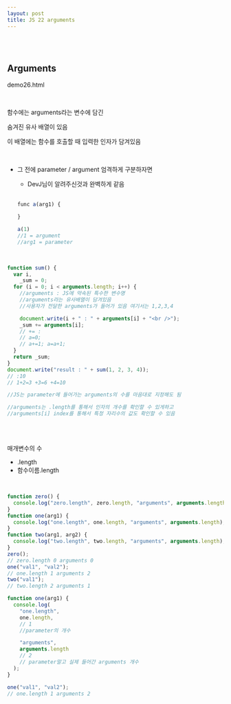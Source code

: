 ```yaml
---
layout: post
title: JS 22 arguments
---
```


<br><br>

## Arguments

demo26.html

<br>

함수에는 arguments라는 변수에 담긴

숨겨진 유사 배열이 있음

이 배열에는 함수를 호출할 때 입력한 인자가 담겨있음

<br>

- 그 전에 parameter / argument 엄격하게 구분하자면

  - DevJ님이 알려주신것과 완벽하게 같음 <br><br>

  ```javascript
  func a(arg1) {

  }

  a(1)
  //1 = argument
  //arg1 = parameter
  ```

<br>

```javascript
function sum() {
  var i,
    _sum = 0;
  for (i = 0; i < arguments.length; i++) {
    //arguments : JS에 약속된 특수한 변수명
    //arguments라는 유사배열이 담겨있음
    //사용자가 전달한 arguments가 들어가 있음 여기서는 1,2,3,4

    document.write(i + " : " + arguments[i] + "<br />");
    _sum += arguments[i];
    // += :
    // a=0;
    // a+=1; a=a+1;
  }
  return _sum;
}
document.write("result : " + sum(1, 2, 3, 4));
// :10
// 1+2=3 +3=6 +4=10

//JS는 parameter에 들어가는 arguments의 수를 마음대로 지정해도 됨

//arguments는 .length를 통해서 인자의 개수를 확인할 수 있게하고
//arguments[i] index를 통해서 특정 자리수의 값도 확인할 수 있음
```

<br><br>

매개변수의 수

- .length
- 함수이름.length

<br>

```javascript
function zero() {
  console.log("zero.length", zero.length, "arguments", arguments.length);
}
function one(arg1) {
  console.log("one.length", one.length, "arguments", arguments.length);
}
function two(arg1, arg2) {
  console.log("two.length", two.length, "arguments", arguments.length);
}
zero();
// zero.length 0 arguments 0
one("val1", "val2");
// one.length 1 arguments 2
two("val1");
// two.length 2 arguments 1
```

```javascript
function one(arg1) {
  console.log(
    "one.length",
    one.length,
    // 1
    //parameter의 개수

    "arguments",
    arguments.length
    // 2
    // parameter말고 실제 들어간 arguments 개수
  );
}

one("val1", "val2");
// one.length 1 arguments 2
```
